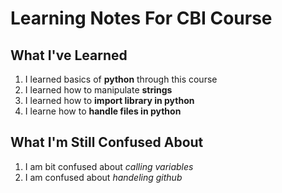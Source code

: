 # Learning Notes For CBI Course

## What I've Learned

1. I learned basics of **python** through this course
2. I learned how to manipulate **strings**
3. I learned how to **import library in python**
4. I learne how to **handle files in python**

## What I'm Still Confused About

1. I am bit confused about _calling variables_
2. I am confused about _handeling github_